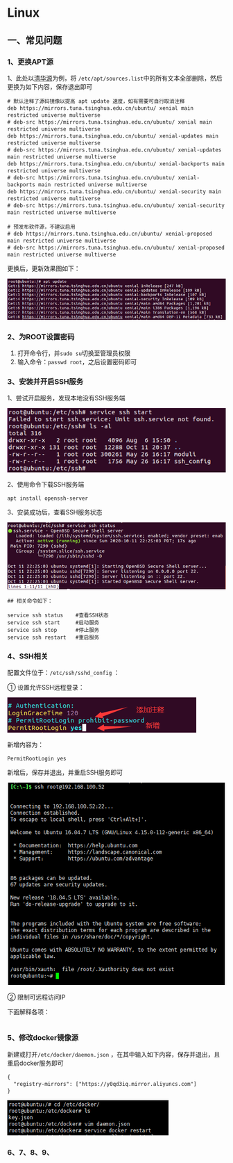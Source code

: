 # Linux

## 一、常见问题

###  1、更换APT源

1、此处以[清华源](https://mirror.tuna.tsinghua.edu.cn/help/ubuntu/)为例，将 `/etc/apt/sources.list`中的所有文本全部删除，然后更换为如下内容，保存退出即可

```text
# 默认注释了源码镜像以提高 apt update 速度，如有需要可自行取消注释
deb https://mirrors.tuna.tsinghua.edu.cn/ubuntu/ xenial main restricted universe multiverse
# deb-src https://mirrors.tuna.tsinghua.edu.cn/ubuntu/ xenial main restricted universe multiverse
deb https://mirrors.tuna.tsinghua.edu.cn/ubuntu/ xenial-updates main restricted universe multiverse
# deb-src https://mirrors.tuna.tsinghua.edu.cn/ubuntu/ xenial-updates main restricted universe multiverse
deb https://mirrors.tuna.tsinghua.edu.cn/ubuntu/ xenial-backports main restricted universe multiverse
# deb-src https://mirrors.tuna.tsinghua.edu.cn/ubuntu/ xenial-backports main restricted universe multiverse
deb https://mirrors.tuna.tsinghua.edu.cn/ubuntu/ xenial-security main restricted universe multiverse
# deb-src https://mirrors.tuna.tsinghua.edu.cn/ubuntu/ xenial-security main restricted universe multiverse

# 预发布软件源，不建议启用
# deb https://mirrors.tuna.tsinghua.edu.cn/ubuntu/ xenial-proposed main restricted universe multiverse
# deb-src https://mirrors.tuna.tsinghua.edu.cn/ubuntu/ xenial-proposed main restricted universe multiverse
```

更换后，更新效果图如下：

![](../../.gitbook/assets/image%20%28531%29.png)

### 2、为ROOT设置密码

1. 打开命令行，并`sudo su`切换至管理员权限
2. 输入命令：`passwd root`，之后设置密码即可

### 3、安装并开启SSH服务

 1、尝试开启服务，发现本地没有SSH服务端

![](../../.gitbook/assets/image%20%28533%29.png)

 2、使用命令下载SSH服务端

```text
apt install openssh-server
```

3、安装成功后，查看SSH服务状态

![](../../.gitbook/assets/image%20%28537%29.png)

```text
## 相关命令如下：

service ssh status    #查看SSH状态
service ssh start     #启动服务
service ssh stop      #停止服务
service ssh restart   #重启服务
```

### 4、SSH相关

 配置文件位于：`/etc/ssh/sshd_config`   ：

① 设置允许SSH远程登录：

![](../../.gitbook/assets/image%20%28538%29.png)

新增内容为：

```text
PermitRootLogin yes
```

 新增后，保存并退出，并重启SSH服务即可

![&#x8FDE;&#x63A5;&#x6210;&#x529F;](../../.gitbook/assets/image%20%28534%29.png)

② 限制可远程访问IP



下面解释各项：

```text

```

### 5、修改docker镜像源

 新建或打开`/etc/docker/daemon.json` ，在其中输入如下内容，保存并退出，且重启docker服务即可

```text
{
  "registry-mirrors": ["https://y0qd3iq.mirror.aliyuncs.com"]
}
```

![&#x6D41;&#x7A0B;](../../.gitbook/assets/image%20%28535%29.png)



### 6、7、8、9、



